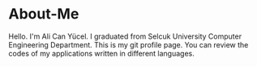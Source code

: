 # About-Me
Hello. I'm Ali Can Yücel. I graduated from Selcuk University Computer Engineering Department. This is my git profile page. You can review the codes of my applications written in different languages.
